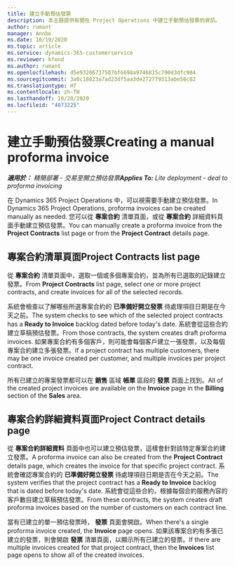 ```yaml
---
title: 建立手動預估發票
description: 本主題提供有關在 Project Operations 中建立手動預估發票的資訊。
author: rumant
manager: Annbe
ms.date: 10/19/2020
ms.topic: article
ms.service: dynamics-365-customerservice
ms.reviewer: kfend
ms.author: rumant
ms.openlocfilehash: d5e93206737507bf6698a9746815c790d3dfc904
ms.sourcegitcommit: 3a0c18823a7ad23df5aa3de272779313abe56c82
ms.translationtype: HT
ms.contentlocale: zh-TW
ms.lasthandoff: 10/20/2020
ms.locfileid: "4073225"
---
```

# <a name="creating-a-manual-proforma-invoice"></a><span data-ttu-id="3d1b9-103">建立手動預估發票</span><span class="sxs-lookup"><span data-stu-id="3d1b9-103">Creating a manual proforma invoice</span></span>

<span data-ttu-id="3d1b9-104">_**適用於：** 精簡部署 - 交易至開立預估發票_</span><span class="sxs-lookup"><span data-stu-id="3d1b9-104">_**Applies To:** Lite deployment - deal to proforma invoicing_</span></span>

<span data-ttu-id="3d1b9-105">在 Dynamics 365 Project Operations 中，可以視需要手動建立預估發票。</span><span class="sxs-lookup"><span data-stu-id="3d1b9-105">In Dynamics 365 Project Operations, proforma invoices can be created manually as needed.</span></span> <span data-ttu-id="3d1b9-106">您可以從 **專案合約** 清單頁面，或從 **專案合約** 詳細資料頁面手動建立預估發票。</span><span class="sxs-lookup"><span data-stu-id="3d1b9-106">You can manually create a proforma invoice from the **Project Contracts** list page or from the **Project Contract** details page.</span></span>

##  <a name="project-contracts-list-page"></a><span data-ttu-id="3d1b9-107">專案合約清單頁面</span><span class="sxs-lookup"><span data-stu-id="3d1b9-107">Project Contracts list page</span></span>

<span data-ttu-id="3d1b9-108">從 **專案合約** 清單頁面中，選取一個或多個專案合約，並為所有已選取的記錄建立發票。</span><span class="sxs-lookup"><span data-stu-id="3d1b9-108">From **Project Contracts** list page, select one or more project contracts, and create invoices for all of the selected records.</span></span>

<span data-ttu-id="3d1b9-109">系統會檢查以了解哪些所選專案合約的 **已準備好開立發票** 待處理項目日期是在今天之前。</span><span class="sxs-lookup"><span data-stu-id="3d1b9-109">The system checks to see which of the selected project contracts has a **Ready to Invoice** backlog  dated before today's date.</span></span> <span data-ttu-id="3d1b9-110">系統會從這些合約建立草稿預估發票。</span><span class="sxs-lookup"><span data-stu-id="3d1b9-110">From those contracts, the system creates draft proforma invoices.</span></span> <span data-ttu-id="3d1b9-111">如果專案合約有多個客戶，則可能會每個客戶建立一張發票，以及每個專案合約建立多張發票。</span><span class="sxs-lookup"><span data-stu-id="3d1b9-111">If a project contract has multiple customers, there may be one invoice created per customer, and multiple invoices per project contract.</span></span>

<span data-ttu-id="3d1b9-112">所有已建立的專案發票都可以在 **銷售** 區域 **帳單** 區段的 **發票** 頁面上找到。</span><span class="sxs-lookup"><span data-stu-id="3d1b9-112">All of the created project invoices are available on the **Invoice** page in the **Billing** section of the **Sales** area.</span></span>

## <a name="project-contract-details-page"></a><span data-ttu-id="3d1b9-113">專案合約詳細資料頁面</span><span class="sxs-lookup"><span data-stu-id="3d1b9-113">Project Contract details page</span></span>

<span data-ttu-id="3d1b9-114">從 **專案合約詳細資料** 頁面中也可以建立預估發票，這樣會針對該特定專案合約建立發票。</span><span class="sxs-lookup"><span data-stu-id="3d1b9-114">A proforma invoice can also be created from the **Project Contract** details page, which creates the invoice for that specific project contract.</span></span> <span data-ttu-id="3d1b9-115">系統會確認專案合約的 **已準備好開立發票** 待處理項目日期是否在今天之前。</span><span class="sxs-lookup"><span data-stu-id="3d1b9-115">The system verifies that the project contract has a **Ready to Invoice** backlog that is dated before today's date.</span></span> <span data-ttu-id="3d1b9-116">系統會從這些合約，根據每個合約服務內容的客戶數目建立草稿預估發票。</span><span class="sxs-lookup"><span data-stu-id="3d1b9-116">From these contracts, the system creates draft proforma invoices based on the number of customers on each contract line.</span></span>

<span data-ttu-id="3d1b9-117">當有已建立的單一預估發票時， **發票** 頁面會開啟。</span><span class="sxs-lookup"><span data-stu-id="3d1b9-117">When there's a single proforma invoice created, the **Invoice** page opens.</span></span> <span data-ttu-id="3d1b9-118">如果該專案合約有多張已建立的發票，則會開啟 **發票** 清單頁面，以顯示所有已建立的發票。</span><span class="sxs-lookup"><span data-stu-id="3d1b9-118">If there are multiple invoices created for that project contract, then the **Invoices** list page opens to show all of the created invoices.</span></span>
